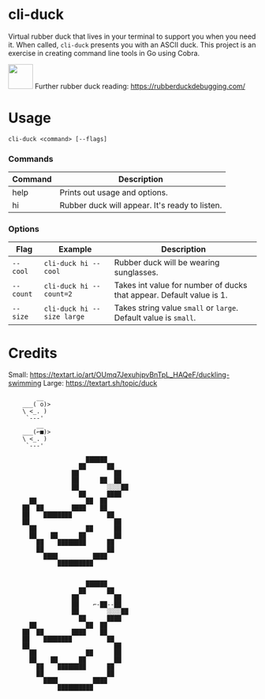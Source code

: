 # cli-duck
Virtual rubber duck that lives in your terminal to support you when you need it. When called, `cli-duck` presents you with an ASCII duck. 
This project is an exercise in creating command line tools in Go using Cobra.

<img src="https://raw.githubusercontent.com/RubberDuckDebugging/rubberduckdebugging.github.io/master/images/rubberducky.png" style="width: 50px" /> Further rubber duck reading: https://rubberduckdebugging.com/

# Usage
`cli-duck <command> [--flags]`

### Commands
| Command | Description |
| - | - |
| help | Prints out usage and options. |
| hi | Rubber duck will appear. It's ready to listen. |

### Options
| Flag | Example | Description |
| - | - | - |
| `--cool` | `cli-duck hi --cool` | Rubber duck will be wearing sunglasses. |
| `--count` | `cli-duck hi --count=2` | Takes int value for number of ducks that appear. Default value is 1. |
| `--size` |  `cli-duck hi --size large` | Takes string value `small` or `large`. Default value is `small`. |

# Credits
Small: https://textart.io/art/OUmq7JexuhjpvBnTpL_HAQeF/duckling-swimming
Large: https://textart.sh/topic/duck

```
        __
    ___( o)>
    \ <_. )
     `---'   
        __
    ___(⌐■)>
    \ <_. )
     `---' 
     
                      ██████                                    
                    ██      ██                                  
                  ██          ██                                
                  ██      ██  ██                                
                  ██        ░░░░██                              
                    ██      ████                                
      ██              ██  ██                                    
    ██  ██        ████    ██                                    
    ██    ████████          ██                                  
    ██                        ██                                
      ██              ██      ██                                
      ██    ██      ██        ██                                
        ██    ████████      ██                                  
        ██                  ██                                  
          ████          ████                                    
              ██████████        
              
              
                      ██████                                    
                    ██      ██                                  
                  ██          ██                                
                  ██    ⌐-██--██                                
                  ██        ░░░░██                              
                    ██      ████                                
      ██              ██  ██                                    
    ██  ██        ████    ██                                    
    ██    ████████          ██                                  
    ██                        ██                                
      ██              ██      ██                                
      ██    ██      ██        ██                                
        ██    ████████      ██                                  
        ██                  ██                                  
          ████          ████                                    
              ██████████       

 ```                                               
                                                         

